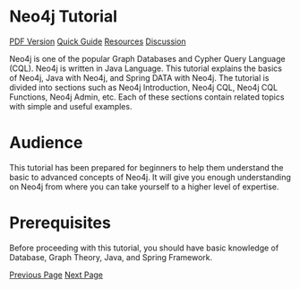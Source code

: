 # Neo4j Tutorial
[PDF Version](../neo4j/neo4j_pdf_version.md)
[Quick Guide](../neo4j/neo4j_quick_guide.md)
[Resources](../neo4j/neo4j_useful_resources.md)
[Discussion](../neo4j/neo4j_discussion.md)

Neo4j is one of the popular Graph Databases and Cypher Query Language (CQL). Neo4j is written in Java Language. This tutorial explains the basics of Neo4j, Java with Neo4j, and Spring DATA with Neo4j. The tutorial is divided into sections such as Neo4j Introduction, Neo4j CQL, Neo4j CQL Functions, Neo4j Admin, etc. Each of these sections contain related topics with simple and useful examples.

# Audience
This tutorial has been prepared for beginners to help them understand the basic to advanced concepts of Neo4j. It will give you enough understanding on Neo4j from where you can take yourself to a higher level of expertise.

# Prerequisites
Before proceeding with this tutorial, you should have basic knowledge of Database, Graph Theory, Java, and Spring Framework.


[Previous Page](../neo4j/index.md) [Next Page](../neo4j/neo4j_overview.md) 
